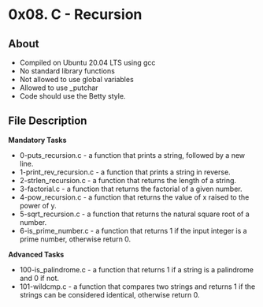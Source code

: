 # 0x08. C - Recursion
## About
- Compiled on Ubuntu 20.04 LTS using gcc
- No standard library functions
- Not allowed to use global variables
- Allowed to use _putchar
- Code should use the Betty style.
## File Description
**Mandatory Tasks**

- 0-puts_recursion.c - a function that prints a string, followed by a new line.
- 1-print_rev_recursion.c - a function that prints a string in reverse.
- 2-strlen_recursion.c - a function that returns the length of a string.
- 3-factorial.c - a function that returns the factorial of a given number.
- 4-pow_recursion.c - a function that returns the value of x raised to the power of y. 
- 5-sqrt_recursion.c - a function that returns the natural square root of a number.
- 6-is_prime_number.c - a function that returns 1 if the input integer is a prime number, otherwise return 0.

**Advanced Tasks**
- 100-is_palindrome.c - a function that returns 1 if a string is a palindrome and 0 if not.
- 101-wildcmp.c - a function that compares two strings and returns 1 if the strings can be considered identical, otherwise return 0.

